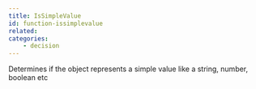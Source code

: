 ```yaml
---
title: IsSimpleValue
id: function-issimplevalue
related:
categories:
    - decision
---
```


Determines if the object represents a simple value like a string, number, boolean etc
